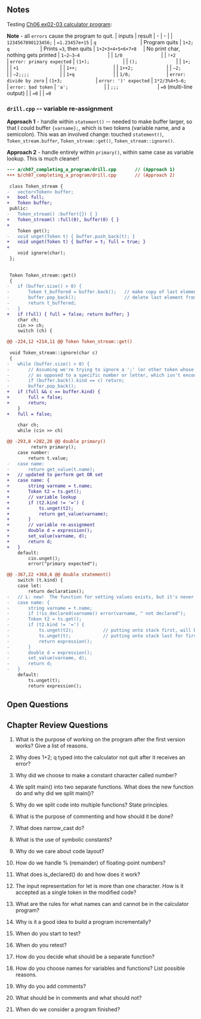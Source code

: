 ## Notes

Testing [Ch06 ex02-03 calculator program](../ch06_writing_a_program/exercise_02-03.cpp):

**Note** - all `errors` cause the program to quit.
| inputs              | result
| -                   | - |
| `1234567890123456;` | `=1.23457e+15`
| `q                ` | Program quits
| `1+2; q           ` | Prints `=3`, then quits
| `1+2+3+4+5+6+7+8  ` | No print char, nothing gets printed
| `1–2–3–4          ` |
| `1/0              ` |
| `!+2              ` | `error: primary expected`
| `(1+);            ` |
| `();              ` |
| `1+;              ` |
| `+1               ` |
| `1++;             ` |
| `1++2;            ` |
| `–2;              ` |
| `–2;;;;           ` |
| `1+q              ` |
| `1/0;             ` | `error: divide by zero`
| `(1+3;            ` | `error: ')' expected`
| `1*2/3%4+5–6;     ` | `error: bad token`
| `'a';             ` |
| `;;;              ` | `=0`  (multi-line output)
|                     | `=0`
|                     | `=0`


### `drill.cpp` -- variable re-assignment

**Approach 1** - handle within `statement()` -- needed to make buffer larger, so that I could buffer `{varname};`, which is two tokens (variable name, and a semicolon).  This was an involved change: touched `statement()`, `Token_stream.buffer`, `Token_stream::get()`, `Token_stream::ignore()`.

**Approach 2** - handle entirely within `primary()`, within same case as variable lookup.  This is much cleaner!

```diff
--- a/ch07_completing_a_program/drill.cpp       // (Approach 1)
+++ b/ch07_completing_a_program/drill.cpp       // (Approach 2)
 
 class Token_stream {
-	vector<Token> buffer;
+	bool full;
+	Token buffer;
 public:
-	Token_stream() :buffer({}) { }
+	Token_stream() :full(0), buffer(0) { }
+
 	Token get();
-	void unget(Token t) { buffer.push_back(t); }
+	void unget(Token t) { buffer = t; full = true; }
+
 	void ignore(char);
 };
 
 
 Token Token_stream::get()
 {
-	if (buffer.size() > 0) {
-       Token t_buffered = buffer.back();   // make copy of last element in buffer
-		buffer.pop_back();                  // delete last element from buffer
-		return t_buffered;
-	}
+	if (full) { full = false; return buffer; }
 	char ch;
 	cin >> ch;
 	switch (ch) {

@@ -224,12 +214,11 @@ Token Token_stream::get()
 
 void Token_stream::ignore(char c)
 {
-	while (buffer.size() > 0) {
-		// Assuming we're trying to ignore a ';' (or other token whose kind is itself)
-		// as opposed to a specific number or letter, which isn't encoded in Token.kind
-		if (buffer.back().kind == c) return;
-		buffer.pop_back();
+	if (full && c == buffer.kind) {
+		full = false;
+		return;
 	}
+	full = false;
 
 	char ch;
 	while (cin >> ch)

@@ -293,8 +282,20 @@ double primary()
         return primary();
 	case number:
 		return t.value;
-	case name:
-		return get_value(t.name);
+	// updated to perform get OR set
+	case name: {
+		string varname = t.name;
+		Token t2 = ts.get();
+		// variable lookup
+		if (t2.kind != '=') {
+			ts.unget(t2);
+			return get_value(varname);
+		}
+		// variable re-assignment
+		double d = expression();
+		set_value(varname, d);
+		return d;
+	}
 	default:
 		cin.unget();
 		error("primary expected");

@@ -367,22 +368,6 @@ double statement()
 	switch (t.kind) {
 	case let:
 		return declaration();
-	// L: new!  The function for setting values exists, but it's never used!
-	case name: {
-		string varname = t.name;
-		if (!is_declared(varname)) error(varname, " not declared");
-		Token t2 = ts.get();
-		if (t2.kind != '=') {
-			ts.unget(t2);           // putting onto stack first, will be processed last (LIFO)
-			ts.unget(t);            // putting onto stack last for first processing
-			return expression();
-		}
-		double d = expression();
-		set_value(varname, d);
-		return d;
-	}
 	default:
 		ts.unget(t);
 		return expression();
```

## Open Questions


## Chapter Review Questions

1. What is the purpose of working on the program after the first version works? Give a list of reasons.

2. Why does 1+2; q typed into the calculator not quit after it receives an error?

3. Why did we choose to make a constant character called number?

4. We split main() into two separate functions. What does the new function do and why did we split main()?

5. Why do we split code into multiple functions? State principles.

6. What is the purpose of commenting and how should it be done?

7. What does narrow_cast do?

8. What is the use of symbolic constants?

9. Why do we care about code layout?

10. How do we handle % (remainder) of floating-point numbers?

11. What does is_declared() do and how does it work?

12. The input representation for let is more than one character. How is it accepted as a single token in the modified code?

13. What are the rules for what names can and cannot be in the calculator program?

14. Why is it a good idea to build a program incrementally?

15. When do you start to test?

16. When do you retest?

17. How do you decide what should be a separate function?

18. How do you choose names for variables and functions? List possible reasons.

19. Why do you add comments?

20. What should be in comments and what should not?

21. When do we consider a program finished?